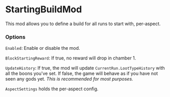 # StartingBuildMod

This mod allows you to define a build for all runs to start with, per-aspect.

### Options

`Enabled`: Enable or disable the mod.

`BlockStartingReward`: If true, no reward will drop in chamber 1.

`UpdateHistory`: If true, the mod will update `CurrentRun.LootTypeHistory` with all the boons you've set. If false, the game will behave as if you have not seen any gods yet. *This is recommended for most purposes.*

`AspectSettings` holds the per-aspect config.
